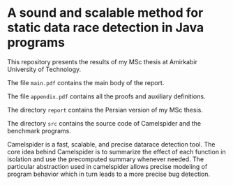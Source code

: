 # A sound and scalable method for static data race detection in Java programs

This repository presents the results of my MSc thesis at Amirkabir University of Technology.

The file `main.pdf` contains the main body of the report.

The file `appendix.pdf` contains all the proofs and auxiliary definitions.

The directory `report` contains the Persian version of my MSc thesis.

The directory `src` contains the source code of Camelspider and the benchmark programs.

Camelspider is a fast, scalable, and precise datarace detection tool. The core idea behind Camelspider is to summarize the effect of each function in isolation and use the precomputed summary whenever needed. The particular abstraction used in camelspider allows precise modeling of program behavior which in turn leads to a more precise bug detection.
